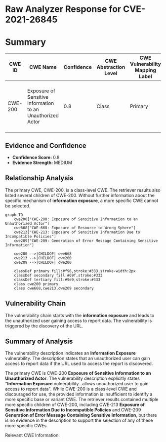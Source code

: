 # Raw Analyzer Response for CVE-2021-26845

# Summary
| CWE ID | CWE Name | Confidence | CWE Abstraction Level | CWE Vulnerability Mapping Label | CWE-Vulnerability Mapping Notes |
|---|---|---|---|---|---|
| CWE-200 | Exposure of Sensitive Information to an Unauthorized Actor | 0.8 | Class | Primary | Discouraged because it is a high-level class, but appropriate given the limited information. |

## Evidence and Confidence

*   **Confidence Score:** 0.8
*   **Evidence Strength:** MEDIUM

## Relationship Analysis
The primary CWE, CWE-200, is a class-level CWE. The retriever results also listed several children of CWE-200. Without further information about the specific mechanism of **information exposure**, a more specific CWE cannot be selected.

```mermaid
graph TD
    cwe200["CWE-200: Exposure of Sensitive Information to an Unauthorized Actor"]
    cwe668["CWE-668: Exposure of Resource to Wrong Sphere"]
    cwe213["CWE-213: Exposure of Sensitive Information Due to Incompatible Policies"]
    cwe209["CWE-209: Generation of Error Message Containing Sensitive Information"]
    
    cwe200 -->|CHILDOF| cwe668
    cwe213 -->|CHILDOF| cwe200
    cwe209 -->|CHILDOF| cwe200
    
    classDef primary fill:#f96,stroke:#333,stroke-width:2px
    classDef secondary fill:#69f,stroke:#333
    classDef tertiary fill:#9e9,stroke:#333
    class cwe200 primary
    class cwe668,cwe213,cwe209 secondary
```

## Vulnerability Chain
The vulnerability chain starts with the **information exposure** and leads to the unauthorized user gaining access to report data. The vulnerability is triggered by the discovery of the URL.

## Summary of Analysis
The vulnerability description indicates an **Information Exposure** vulnerability. The description states that an unauthorized user can gain access to report data if the URL used to access the report is discovered.

The primary CWE is CWE-200 **Exposure of Sensitive Information to an Unauthorized Actor**. The vulnerability description explicitly states "**Information Exposure** vulnerability...allows unauthorized user to gain access to report data". While CWE-200 is a class-level CWE and discouraged for use, the provided information is insufficient to identify a more specific base or variant CWE. The retriever results contained multiple more specific children of CWE-200, including CWE-213 **Exposure of Sensitive Information Due to Incompatible Policies** and CWE-209 **Generation of Error Message Containing Sensitive Information**, but there is no evidence in the description to support the selection of any of these more specific CWEs.

Relevant CWE Information:
